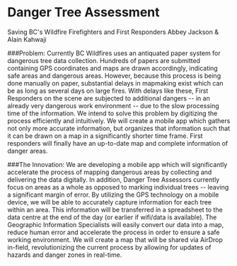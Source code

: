 # Danger Tree Assessment
Saving BC's Wildfire Firefighters and First Responders 
Abbey Jackson & Alain Kahwaji


###Problem:
Currently BC Wildfires uses an antiquated paper system for dangerous tree data collection. Hundreds of papers are submitted containing GPS coordinates and maps are drawn accordingly, indicating safe areas and dangerous areas. However, because this process is being done manually on paper, substantial delays in mapmaking exist which can be as long as several days on large fires. With delays like these, First Responders on the scene are subjected to additional dangers -- in an already very dangerous work environment -- due to the slow processing time of the information. We intend to solve this problem by digitizing the process efficiently and intuitively. We will create a mobile app which gathers not only more accurate information, but organizes that information such that it can be drawn on a map in a significantly shorter time frame. First responders will finally have an up-to-date map and complete information of danger areas. 

###The Innovation:
We are developing a mobile app which will significantly accelerate the process of mapping dangerous areas by collecting and delivering the data digitally. In addition, Danger Tree Assessors currently focus on areas as a whole as opposed to marking individual trees -- leaving a significant margin of error. By utilizing the GPS technology on a mobile device, we will be able to accurately capture information for each tree within an area. This information will be transferred in a spreadsheet to the data centre at the end of the day (or earlier if wifi/data is available). The Geographic Information Specialists will easily convert our data into a map, reduce human error and accelerate the process in order to ensure a safe working environment. We will create a map that will be shared via AirDrop in-field, revolutionizing the current process by allowing for updates of  hazards and danger zones in real-time.

